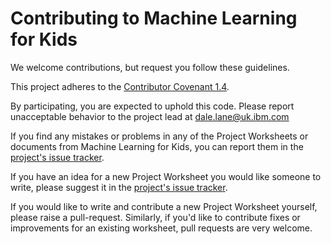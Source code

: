 # Contributing to Machine Learning for Kids

We welcome contributions, but request you follow these guidelines.

This project adheres to the [Contributor Covenant 1.4](http://contributor-covenant.org/version/1/4/).

By participating, you are expected to uphold this code. Please report unacceptable behavior to the project lead at dale.lane@uk.ibm.com

If you find any mistakes or problems in any of the Project Worksheets or documents from Machine Learning for Kids, you can report them in the [project's issue tracker](https://github.com/ibm/taxinomitis-docs/issues).

If you have an idea for a new Project Worksheet you would like someone to write, please suggest it in the [project's issue tracker](https://github.com/ibm/taxinomitis-docs/issues).

If you would like to write and contribute a new Project Worksheet yourself, please raise a pull-request. Similarly, if you'd like to contribute fixes or improvements for an existing worksheet, pull requests are very welcome.
